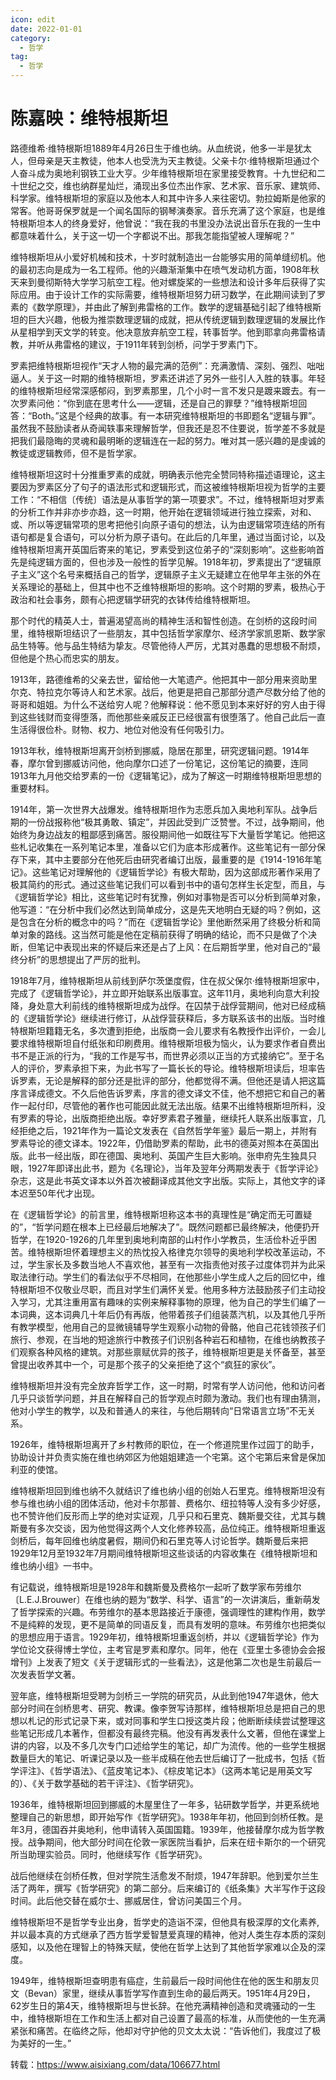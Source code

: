 ```yaml
---
icon: edit
date: 2022-01-01
category:
  - 哲学
tag:
  - 哲学
---
```

# 陈嘉映：维特根斯坦

路德维希·维特根斯坦1889年4月26日生于维也纳。从血统说，他多一半是犹太人，但母亲是天主教徒，他本人也受洗为天主教徒。父亲卡尔·维特根斯坦通过个人奋斗成为奥地利钢铁工业大亨。少年维特根斯坦在家里接受教育。十九世纪和二十世纪之交，维也纳群星灿烂，涌现出多位杰出作家、艺术家、音乐家、建筑师、科学家。维特根斯坦的家庭以及他本人和其中许多人来往密切。勃拉姆斯是他家的常客。他哥哥保罗就是一个闻名国际的钢琴演奏家。音乐充满了这个家庭，也是维特根斯坦本人的终身爱好，他曾说：“我在我的书里没办法说出音乐在我的一生中都意味着什么，关于这一切一个字都说不出。那我怎能指望被人理解呢？”

维特根斯坦从小爱好机械和技术，十岁时就制造出一台能够实用的简单缝纫机。他的最初志向是成为一名工程师。他的兴趣渐渐集中在喷气发动机方面，1908年秋天来到曼彻斯特大学学习航空工程。他对螺旋桨的一些想法和设计多年后获得了实际应用。由于设计工作的实际需要，维特根斯坦努力研习数学，在此期间读到了罗素的《数学原理》，并由此了解到弗雷格的工作。数学的逻辑基础引起了维特根斯坦的巨大兴趣，他极为推崇数理逻辑的成就，把从传统逻辑到数理逻辑的发展比作从星相学到天文学的转变。他决意放弃航空工程，转事哲学。他到耶拿向弗雷格请教，并听从弗雷格的建议，于1911年转到剑桥，问学于罗素门下。

罗素把维特根斯坦视作“天才人物的最完满的范例”：充满激情、深刻、强烈、咄咄逼人。关于这一时期的维特根斯坦，罗素还讲述了另外一些引人入胜的轶事。年轻的维特根斯坦经常深感郁闷，到罗素那里，几个小时一言不发只是踱来踱去。有一次罗素问他：“你到底在思考什么——逻辑，还是自己的罪孽？”维特根斯坦回答：“Both。”这是个经典的故事。有一本研究维特根斯坦的书即题名“逻辑与罪”。虽然我不鼓励读者从奇闻轶事来理解哲学，但我还是忍不住要说，哲学差不多就是把我们最隐晦的灵魂和最明晰的逻辑连在一起的努力。唯对其一感兴趣的是虔诚的教徒或逻辑教师，但不是哲学家。

维特根斯坦这时十分推重罗素的成就，明确表示他完全赞同特称描述语理论，这主要因为罗素区分了句子的语法形式和逻辑形式，而这被维特根斯坦视为哲学的主要工作：“不相信〔传统〕语法是从事哲学的第一项要求”。不过，维特根斯坦对罗素的分析工作并非亦步亦趋，这一时期，他开始在逻辑领域进行独立探索，对和、或、所以等逻辑常项的思考把他引向原子语句的想法，认为由逻辑常项连结的所有语句都是复合语句，可以分析为原子语句。在此后的几年里，通过当面讨论，以及维特根斯坦离开英国后寄来的笔记，罗素受到这位弟子的“深刻影响”。这些影响首先是纯逻辑方面的，但也涉及一般性的哲学见解。1918年初，罗素提出了“逻辑原子主义”这个名号来概括自己的哲学，逻辑原子主义无疑建立在他早年主张的外在关系理论的基础上，但其中也不乏维特根斯坦的影响。这个时期的罗素，极热心于政治和社会事务，颇有心把逻辑学研究的衣钵传给维特根斯坦。

那个时代的精英人士，普遍渴望高尚的精神生活和智性创造。在剑桥的这段时间里，维特根斯坦结识了一些朋友，其中包括哲学家摩尔、经济学家凯恩斯、数学家品生特等。他与品生特结为挚友。尽管他待人严厉，尤其对愚蠢的思想极不耐烦，但他是个热心而忠实的朋友。

1913年，路德维希的父亲去世，留给他一大笔遗产。他把其中一部分用来资助里尔克、特拉克尔等诗人和艺术家。战后，他更是把自己那部分遗产尽数分给了他的哥哥和姐姐。为什么不送给穷人呢？他解释说：他不愿见到本来好好的穷人由于得到这些钱财而变得堕落，而他那些亲戚反正已经很富有很堕落了。他自己此后一直生活得很俭朴。财物、权力、地位对他没有任何吸引力。

1913年秋，维特根斯坦离开剑桥到挪威，隐居在那里，研究逻辑问题。1914年春，摩尔曾到挪威访问他，他向摩尔口述了一份笔记，这份笔记的摘要，连同1913年九月他交给罗素的一份《逻辑笔记》，成为了解这一时期维特根斯坦思想的重要材料。

1914年，第一次世界大战爆发。维特根斯坦作为志愿兵加入奥地利军队。战争后期的一份战报称他“极其勇敢、镇定”，并因此受到广泛赞誉。不过，战争期间，他始终为身边战友的粗鄙感到痛苦。服役期间他一如既往写下大量哲学笔记。他把这些札记收集在一系列笔记本里，准备以它们为底本形成著作。这些笔记有一部分保存下来，其中主要部分在他死后由研究者编订出版，最重要的是《1914-1916年笔记》。这些笔记对理解他的《逻辑哲学论》有极大帮助，因为这部成形著作采用了极其简约的形式。通过这些笔记我们可以看到书中的语句怎样生长定型，而且，与《逻辑哲学论》相比，这些笔记时有犹豫，例如对事物是否可以分析到简单对象，他写道：“在分析中我们必然达到简单成分，这是先天地明白无疑的吗？例如，这是包含在分析的概念中的吗？”而在《逻辑哲学论》里他断然采用了终极分析和简单对象的路线。这当然可能是他在定稿前获得了明确的结论，而不只是做了个决断，但笔记中表现出来的怀疑后来还是占了上风：在后期哲学里，他对自己的“最终分析”的思想提出了严厉的批判。

1918年7月，维特根斯坦从前线到萨尔茨堡度假，住在叔父保尔·维特根斯坦家中，完成了《逻辑哲学论》，并立即开始联系出版事宜。这年11月，奥地利向意大利投降，身处意大利前线的维特根斯坦成为战俘。在囚禁于战俘营期间，他对已经成稿的《逻辑哲学论》继续进行修订，从战俘营获释后，多方联系该书的出版。当时维特根斯坦籍籍无名，多次遭到拒绝，出版商一会儿要求有名教授作出评价，一会儿要求维特根斯坦自付纸张和印刷费用。维特根斯坦极为恼火，认为要求作者自费出书不是正派的行为，“我的工作是写书，而世界必须以正当的方式接纳它”。至于名人的评价，罗素承担下来，为此书写了一篇长长的导论。维特根斯坦读后，坦率告诉罗素，无论是解释的部分还是批评的部分，他都觉得不满。但他还是请人把这篇序言译成德文。不久后他告诉罗素，序言的德文译文不佳，他不想把它和自己的著作一起付印，尽管他的著作也可能因此就无法出版。结果不出维特根斯坦所料，没有罗素的导论，出版商拒绝出版。幸好罗素君子雅量，继续托人联系出版事宜，几经拒绝之后，1921年作为一篇论文发表在《自然哲学年鉴》最后一期上，并附有罗素导论的德文译本。1922年，仍借助罗素的帮助，此书的德英对照本在英国出版。此书一经出版，即在德国、奥地利、英国产生巨大影响。张申府先生独具只眼，1927年即译出此书，题为《名理论》，当年及翌年分两期发表于《哲学评论》杂志，这是此书英文译本以外首次被翻译成其他文字出版。实际上，其他文字的译本迟至50年代才出现。

在《逻辑哲学论》的前言里，维特根斯坦称这本书的真理性是“确定而无可置疑的”，“哲学问题在根本上已经最后地解决了”。既然问题都已最终解决，他便扔开哲学，在1920-1926的几年里到奥地利南部的山村作小学教员，生活俭朴近乎困苦。维特根斯坦怀着理想主义的热忱投入格律克尔领导的奥地利学校改革运动，不过，学生家长及多数当地人不喜欢他，甚至有一次指责他对孩子过度体罚并为此采取法律行动。学生们的看法似乎不尽相同，在他那些小学生成人之后的回忆中，维特根斯坦不仅敬业尽职，而且对学生们满怀关爱。他用多种方法鼓励孩子们主动投入学习，尤其注重用富有趣味的实例来解释事物的原理，他为自己的学生们编了一本词典，这本词典几十年后仍有再版，他带着孩子们组装蒸汽机，以及其他几乎所有教学模型，他用自己的显微镜辅导学生观察小动物的骨骼，他自己花钱领孩子们旅行、参观，在当地的短途旅行中教孩子们识别各种岩石和植物，在维也纳教孩子们观察各种风格的建筑。对那些禀赋优异的孩子，维特根斯坦更是关怀备至，甚至曾提出收养其中一个，可是那个孩子的父亲拒绝了这个“疯狂的家伙”。

维特根斯坦并没有完全放弃哲学工作，这一时期，时常有学人访问他，他和访问者几乎只谈哲学问题，并且在解释自己的哲学观点时颇为激动。我们也有理由猜测，他对小学生的教学，以及和普通人的来往，与他后期转向“日常语言立场”不无关系。

1926年，维特根斯坦离开了乡村教师的职位，在一个修道院里作过园丁的助手，协助设计并负责实施在维也纳郊区为他姐姐建造一个宅第。这个宅第后来曾是保加利亚的使馆。

维特根斯坦回到维也纳不久就结识了维也纳小组的创始人石里克。维特根斯坦没有参与维也纳小组的团体活动，他对卡尔那普、费格尔、纽拉特等人没有多少好感，也不赞许他们反形而上学的绝对实证观，几乎只和石里克、魏斯曼交往，尤其与魏斯曼有多次交谈，因为他觉得这两个人文化修养较高，品位纯正。维特根斯坦重返剑桥后，每年回维也纳度暑假，期间仍和石里克等人讨论哲学。魏斯曼后来把1929年12月至1932年7月期间维特根斯坦这些谈话的内容收集在《维特根斯坦和维也纳小组》一书中。

有记载说，维特根斯坦是1928年和魏斯曼及费格尔一起听了数学家布劳维尔〔L.E.J.Brouwer〕在维也纳的题为“数学、科学、语言”的一次讲演后，重新萌发了哲学探索的兴趣。布劳维尔的基本思路接近于康德，强调理性的建构作用，数学不是纯粹的发现，更不是简单的同语反复，而具有发明的意味。布劳维尔也把类似的思想应用于语言。1929年初，维特根斯坦重返剑桥，并以《逻辑哲学论》作为学位论文获得博士学位，主考官是罗素和摩尔。同年，他在《亚里士多德协会会报增刊》上发表了短文《关于逻辑形式的一些看法》，这是他第二次也是生前最后一次发表哲学文著。

翌年底，维特根斯坦受聘为剑桥三一学院的研究员，从此到他1947年退休，他大部分时间在剑桥思考、研究、教课。像李贺写诗那样，维特根斯坦总是把自己的思想以札记的形式记录下来，或对同事和学生口授这类片段；他断断续续尝试整理这些笔记形成几本著作，但都没有最终完稿。他没有再发表什么文著，但他在课堂上讲的内容，以及不多几次专门口述给学生的笔记，却广为流传。他的一些学生根据数量巨大的笔记、听课记录以及一些半成稿在他去世后编订了一批成书，包括《哲学评注》、《哲学语法》、《蓝皮笔记本》、《棕皮笔记本》（这两本笔记是用英文写的）、《关于数学基础的若干评注》、《哲学研究》。

1936年，维特根斯坦回到挪威的木屋里住了一年多，钻研数学哲学，并更系统地整理自己的新思想，即开始写作《哲学研究》。1938年年初，他回到剑桥任教。是年3月，德国吞并奥地利，他申请转入英国国籍。1939年，他接替摩尔成为哲学教授。战争期间，他大部分时间在伦敦一家医院当看护，后来在纽卡斯尔的一个研究所当助理实验员。同时，他继续写作《哲学研究》。

战后他继续在剑桥任教，但对学院生活愈发不耐烦，1947年辞职。他到爱尔兰生活了两年，撰写《哲学研究》的第二部分。后来编订的《纸条集》大半写作于这段时间。此后他交替在威尔士、挪威居住，曾访问美国三个月。

维特根斯坦不是哲学专业出身，哲学史的造诣不深，但他具有极深厚的文化素养, 并以最本真的方式继承了西方哲学爱智慧爱真理的精神，他对人类生存本质的深刻感知，以及他在理智上的特殊天赋，使他在哲学上达到了其他哲学家难以企及的深度。

1949年，维特根斯坦查明患有癌症，生前最后一段时间他住在他的医生和朋友贝文（Bevan）家里，继续从事哲学写作直到生命的最后两天。1951年4月29日，62岁生日的第4天，维特根斯坦与世长辞。在他充满精神创造和灵魂骚动的一生中，维特根斯坦在工作和生活上都对自己设置了最高的标准，从而使他的一生充满紧张和痛苦。在临终之际，他却对守护他的贝文太太说：“告诉他们，我度过了极为美好的一生。”

转载：https://www.aisixiang.com/data/106677.html
